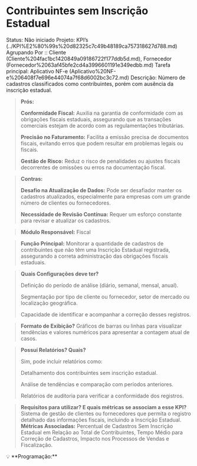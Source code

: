 # Contribuintes sem Inscrição Estadual

Status: Não iniciado
Projeto: KPI’s (../KPI%E2%80%99s%20d82325c7c49b48189ca757318627d788.md)
Agrupando Por :: Cliente (Cliente%204fac1bc1420849a09186722f177ddb5d.md), Fornecedor (Fornecedor%2063af45bfe2cd4a3996601191e349edbb.md)
Tarefa principal: Aplicativo NF-e (Aplicativo%20NF-e%206408f7e696e44074a7f68d6002bc3c72.md)
Descrição: Número de cadastros classificados como contribuintes, porém com ausência da inscrição estadual.

> **Prós:**
> 
> 
> **Conformidade Fiscal:** Auxilia na garantia de conformidade com as obrigações fiscais estaduais, assegurando que as transações comerciais estejam de acordo com as regulamentações tributárias.
> 
> **Precisão no Faturamento:** Facilita a emissão precisa de documentos fiscais, evitando erros que podem resultar em problemas legais ou fiscais.
> 
> **Gestão de Risco:** Reduz o risco de penalidades ou ajustes fiscais decorrentes de omissões ou erros na documentação fiscal.
> 

> **Contras:**
> 
> 
> **Desafio na Atualização de Dados:** Pode ser desafiador manter os cadastros atualizados, especialmente para empresas com um grande número de clientes ou fornecedores.
> 
> **Necessidade de Revisão Contínua:** Requer um esforço constante para revisar e atualizar os cadastros.
> 

> **Módulo Responsável:**
Fiscal
> 

> **Função Principal:**
Monitorar a quantidade de cadastros de contribuintes que não têm uma Inscrição Estadual registrada, assegurando a correta administração das obrigações fiscais estaduais.
> 

> **Quais Configurações deve ter?**
> 
> 
> Definição do período de análise (diário, semanal, mensal, anual).
> 
> Segmentação por tipo de cliente ou fornecedor, setor de mercado ou localização geográfica.
> 
> Capacidade de identificar e acompanhar a correção desses registros.
> 

> **Formato de Exibição?**
Gráficos de barras ou linhas para visualizar tendências e valores numéricos para apresentar a contagem atual de casos.
> 

> **Possuí Relatórios? Quais?**
> 
> 
> Sim, pode incluir relatórios como:
> 
> Detalhamento dos contribuintes sem inscrição estadual.
> 
> Análise de tendências e comparação com períodos anteriores.
> 
> Relatórios de auditoria para verificar a conformidade dos registros.
> 

> **Requisitos para utilizar? E quais métricas se associam a esse KPI?**
Sistema de gestão de clientes ou fornecedores que permita o registro detalhado das informações fiscais, incluindo a Inscrição Estadual.
**Métricas Associadas:**
Percentual de Cadastros Sem Inscrição Estadual em Relação ao Total de Contribuintes, Tempo Médio para Correção de Cadastros, Impacto nos Processos de Vendas e Fiscalização.
> 

<aside>
💡 **Programação:**

</aside>